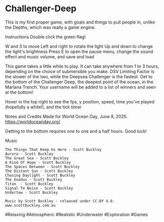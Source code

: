 # Challenger-Deep
This is my first proper game, with goals and things to pull people in, unlike the Depths, which was really a game engine.

Instructions
  Double click the green flag!
  
  W and S to move Left and right to rotate the light
  Up and down to change the light's brightness
  Press E to open the pause menu, change the sound effect and music volume, and save and load
  
  This game takes a little while to play. It can take anywhere from 1 to 3 hours, depending on the choice of submersible you make. DSV Limiting Factor is the slower of the two, while the Deepsea Challenger is the fastest.
  Get to the bottom of the Challenger Deep, the deepest point of the ocean, in the Mariana Trench. Your username will be added to a list of winners and seen at the bottom!
  
  Hover in the top right to see the fps, y position, speed, time you've played (hopefully a while!), and the tick timer
  
Notes and Credits
  Made for World Ocean Day, June 8, 2025.
  https://worldoceanday.org/
  
  Getting to the bottom requires one to one and a half hours. Good luck!
  
  Music
  
    The Things That Keep Us Here - Scott Buckley
    Aurora - Scott Buckley
    The Great Sea - Scott Buckley
    A Kind Of Hope - Scott Buckley
    The Spaces Between - Scott Buckley
    The Distant Sun - Scott Buckley
    Chasing Daylight - Scott Buckley
    The Exodus - Scott Buckley
    Titan  - Scott Buckley
    Signal To Noise - Scott Buckley
    Undertow - Scott Buckley
  
    Music by Scott Buckley - released under CC-BY 4.0. www.scottbuckley.com.au
  
  #Relaxing #Atmospheric #Realistic #Underwater #Exploration #Games

